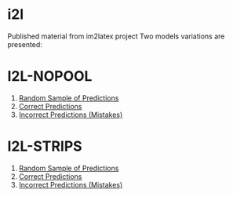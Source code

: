 # i2l
Published material from im2latex project
Two models variations are presented:
# I2L-NOPOOL
  1. [Random Sample of Predictions](http://www.singhonline.info/i2l/I2L-NOPOOL/rand_sample_100.html )
  2. [Correct Predictions](http://www.singhonline.info/i2l/I2L-NOPOOL/matched_strs_100.html)
  3. [Incorrect Predictions (Mistakes)](http://www.singhonline.info/i2l/I2L-NOPOOL/unmatched_rand_sample.html)
  
# I2L-STRIPS
  1. [Random Sample of Predictions](http://www.singhonline.info/i2l/I2L-STRIPS/rand_sample_100.html)
  2. [Correct Predictions](http://www.singhonline.info/i2l/I2L-STRIPS/matched_strs_100.html)
  3. [Incorrect Predictions (Mistakes)](http://www.singhonline.info/i2l/I2L-STRIPS/unmatched_rand_sample.html)
